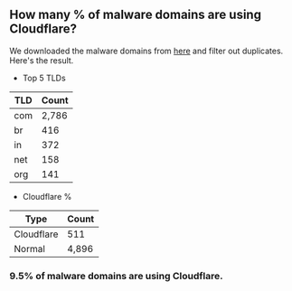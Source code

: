 ## How many % of malware domains are using Cloudflare?


We downloaded the malware domains from [here](https://urlhaus.abuse.ch) and filter out duplicates.
Here's the result.


[//]: # (start replacement)


- Top 5 TLDs

| TLD | Count |
| --- | --- |
| com | 2,786 |
| br | 416 |
| in | 372 |
| net | 158 |
| org | 141 |


- Cloudflare %

| Type | Count |
| --- | --- |
| Cloudflare | 511 |
| Normal | 4,896 |


### 9.5% of malware domains are using Cloudflare.